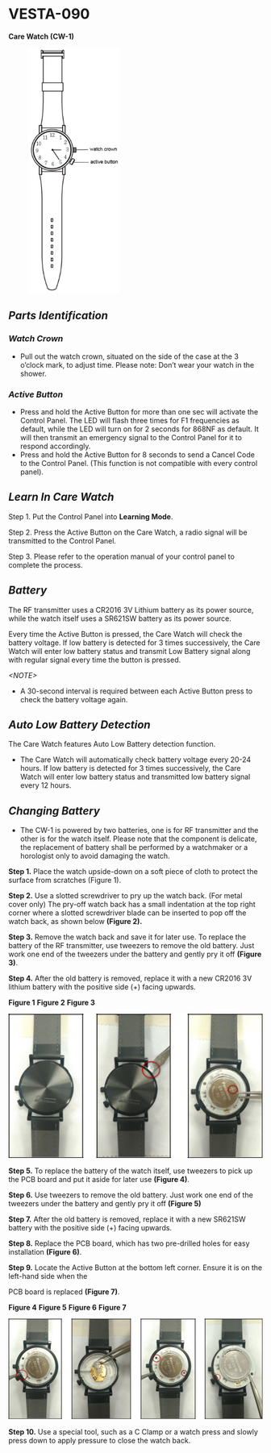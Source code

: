# VESTA-090

**Care Watch (CW-1)**

<div align="left"><figure><img src=".gitbook/assets/image (16) (1) (1) (1).png" alt=""><figcaption></figcaption></figure></div>

## _**Parts Identification**_

### _**Watch Crown**_

* Pull out the watch crown, situated on the side of the case at the 3 o’clock mark, to adjust time. Please note: Don’t wear your watch in the shower.

### _**Active Button**_

* Press and hold the Active Button for more than one sec will activate the Control Panel. The LED will flash three times for F1 frequencies as default, while the LED will turn on for 2 seconds for 868NF as default. It will then transmit an emergency signal to the Control Panel for it to respond accordingly.
* Press and hold the Active Button for 8 seconds to send a Cancel Code to the Control Panel. (This function is not compatible with every control panel).

## _**Learn In Care Watch**_

Step 1. Put the Control Panel into **Learning Mode**.

Step 2. Press the Active Button on the Care Watch, a radio signal will be transmitted to the Control Panel.

Step 3. Please refer to the operation manual of your control panel to complete the process.

## _**Battery**_

The RF transmitter uses a CR2016 3V Lithium battery as its power source, while the watch itself uses a SR621SW battery as its power source.

Every time the Active Button is pressed, the Care Watch will check the battery voltage. If low battery is detected for 3 times successively, the Care Watch will enter low battery status and transmit Low Battery signal along with regular signal every time the button is pressed.

_\<NOTE>_

* A 30-second interval is required between each Active Button press to check the battery voltage again.

## _**Auto Low Battery Detection**_

The Care Watch features Auto Low Battery detection function.

* The Care Watch will automatically check battery voltage every 20-24 hours. If low battery is detected for 3 times successively, the Care Watch will enter low battery status and transmitted low battery signal every 12 hours.

## _**Changing Battery**_

* The CW-1 is powered by two batteries, one is for RF transmitter and the other is for the watch itself. Please note that the component is delicate, the replacement of battery shall be performed by a watchmaker or a horologist only to avoid damaging the watch.

**Step 1.** Place the watch upside-down on a soft piece of cloth to protect the surface from scratches (Figure 1).

**Step 2.** Use a slotted screwdriver to pry up the watch back. (For metal cover only) The pry-off watch back has a small indentation at the top right corner where a slotted screwdriver blade can be inserted to pop off the watch back, as shown below **(Figure 2).**

**Step 3.** Remove the watch back and save it for later use. To replace the battery of the RF transmitter, use tweezers to remove the old battery. Just work one end of the tweezers under the battery and gently pry it off **(Figure 3)**.

**Step 4.** After the old battery is removed, replace it with a new CR2016 3V lithium battery with the positive side (+) facing upwards.

&#x20;                           **Figure 1**                                            **Figure 2** **Figure 3**

![](<.gitbook/assets/8 (39).png>)

**Step 5.** To replace the battery of the watch itself, use tweezers to pick up the PCB board and put it aside for later use **(Figure 4)**.

**Step 6.** Use tweezers to remove the old battery. Just work one end of the tweezers under the battery and gently pry it off **(Figure 5)**

**Step 7.** After the old battery is removed, replace it with a new SR621SW battery with the positive side (+) facing upwards.

**Step 8.** Replace the PCB board, which has two pre-drilled holes for easy installation **(Figure 6)**.&#x20;

**Step 9.** Locate the Active Button at the bottom left corner. Ensure it is on the left-hand side when the

PCB board is replaced **(Figure 7)**.

&#x20;               **Figure 4**                           **Figure 5** **Figure 6**                            **Figure 7**

![](<.gitbook/assets/9 (43).png>)

**Step 10.** Use a special tool, such as a C Clamp or a watch press and slowly press down to apply pressure to close the watch back.

